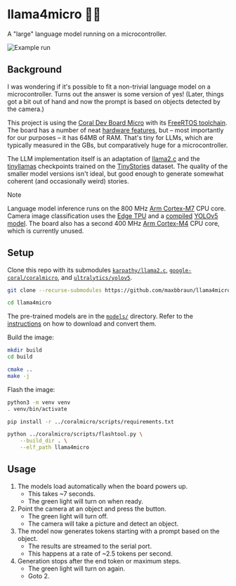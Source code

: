 # llama4micro 🦙🔬

A "large" language model running on a microcontroller.

![Example run](llama4micro.gif)

## Background

I was wondering if it's possible to fit a non-trivial language model on a microcontroller. Turns out the answer is some version of yes! (Later, things got a bit out of hand and now the prompt is based on objects detected by the camera.)

This project is using the [Coral Dev Board Micro](https://coral.ai/products/dev-board-micro) with its [FreeRTOS toolchain](https://coral.ai/docs/dev-board-micro/freertos/). The board has a number of neat [hardware features](https://coral.ai/docs/dev-board-micro/get-started/#the-hardware), but – most importantly for our purposes – it has 64MB of RAM. That's tiny for LLMs, which are typically measured in the GBs, but comparatively huge for a microcontroller.

The LLM implementation itself is an adaptation of [llama2.c](https://github.com/karpathy/llama2.c) and the [tinyllamas](https://huggingface.co/karpathy/tinyllamas/tree/main) checkpoints trained on the [TinyStories](https://huggingface.co/datasets/roneneldan/TinyStories) dataset. The quality of the smaller model versions isn't ideal, but good enough to generate somewhat coherent (and occasionally weird) stories.

> [!NOTE]
> Language model inference runs on the 800 MHz [Arm Cortex-M7](https://developer.arm.com/Processors/Cortex-M7) CPU core. Camera image classification uses the [Edge TPU](https://coral.ai/technology/) and a [compiled](https://coral.ai/docs/edgetpu/compiler/) [YOLOv5 model](https://github.com/ultralytics/yolov5). The board also has a second 400 MHz [Arm Cortex-M4](https://developer.arm.com/Processors/Cortex-M4) CPU core, which is currently unused.

## Setup

Clone this repo with its submodules [`karpathy/llama2.c`](https://github.com/karpathy/llama2.c), [`google-coral/coralmicro`](https://github.com/google-coral/coralmicro), and [`ultralytics/yolov5`](https://github.com/ultralytics/yolov5).

```bash
git clone --recurse-submodules https://github.com/maxbbraun/llama4micro.git

cd llama4micro
```

The pre-trained models are in the [`models/`](models/) directory. Refer to the [instructions](models/README.md) on how to download and convert them.

Build the image:

```bash
mkdir build
cd build

cmake ..
make -j
```

Flash the image:

```bash
python3 -m venv venv
. venv/bin/activate

pip install -r ../coralmicro/scripts/requirements.txt

python ../coralmicro/scripts/flashtool.py \
    --build_dir . \
    --elf_path llama4micro
```

## Usage

1. The models load automatically when the board powers up.
   - This takes ~7 seconds.
   - The green light will turn on when ready.
2. Point the camera at an object and press the button.
   - The green light will turn off.
   - The camera will take a picture and detect an object.
3. The model now generates tokens starting with a prompt based on the object.
   - The results are streamed to the serial port.
   - This happens at a rate of ~2.5 tokens per second.
4. Generation stops after the end token or maximum steps.
   - The green light will turn on again.
   - Goto 2.
